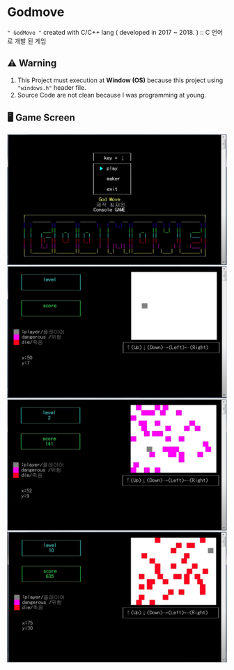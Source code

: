 # Godmove
`" GodMove "`  created with C/C++ lang ( developed in 2017 ~ 2018. ) :: C 언어로 개발 된 게임   

## ⚠️ Warning
1. This Project must execution at **Window (OS)** because this project using `"windows.h"` header file.
2. Source Code are not clean because I was programming at young.

## 🖥️ Game Screen

![game-menu](https://github.com/cjaewon/godmove/blob/master/docs/game-menu.png)
![screen-one](https://github.com/cjaewon/godmove/blob/master/docs/screen1.png)
![screen-two](https://github.com/cjaewon/godmove/blob/master/docs/screen2.png)
![screen-three](https://github.com/cjaewon/godmove/blob/master/docs/screen3.png)

